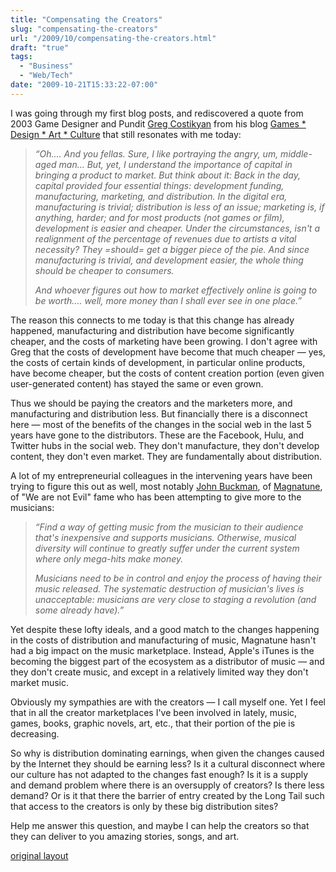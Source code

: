 ```yaml
---
title: "Compensating the Creators"
slug: "compensating-the-creators"
url: "/2009/10/compensating-the-creators.html"
draft: "true"
tags:
  - "Business"
  - "Web/Tech"
date: "2009-10-21T15:33:22-07:00"
---
```

<p>I was going through my first blog posts, and rediscovered a quote from 2003 Game Designer and Pundit <a href="http://www.costik.com/">Greg Costikyan</a> from his blog <a href="http://www.costik.com/weblog/2003_10_01_blogchive.html#106670940499938286">Games * Design * Art * Culture</a> that still resonates with me today:</p>
<blockquote><p><em>“Oh.... And you fellas. Sure, I like portraying the angry, um, middle-aged man... But, yet, I understand the importance of capital in bringing a product to market. But think about it: Back in the day, capital provided four essential things: development funding, manufacturing, marketing, and distribution. In the digital era, manufacturing is trivial; distribution is less of an issue; marketing is, if anything, harder; and for most products (not games or film), development is easier and cheaper. Under the circumstances, isn&#39;t a realignment of the percentage of revenues due to artists a vital necessity? They =should= get a bigger piece of the pie. And since manufacturing is trivial, and development easier, the whole thing should be cheaper to consumers.</em></p>
<p><em>And whoever figures out how to market effectively online is going to be worth.... well, more money than I shall ever see in one place.”</em></p>
</blockquote>
<p>The reason this connects to me today is that this change has already happened, manufacturing and distribution have become significantly cheaper, and the costs of marketing have been growing. I don&#39;t agree with Greg that the costs of development have become that much cheaper — yes, the costs of certain kinds of development, in particular online products, have become cheaper, but the costs of content creation portion (even given user-generated content) has stayed the same or even grown.&#0160;</p>
<p>Thus we should be paying the creators and the marketers more, and manufacturing and distribution less. But financially there is a disconnect here — most of the benefits of the changes in the social web in the last 5 years have gone to the distributors. These are the Facebook, Hulu, and Twitter hubs in the social web. They don&#39;t manufacture, they don&#39;t develop content, they don&#39;t even market. They are fundamentally about distribution.</p>
A lot of my entrepreneurial colleagues in the intervening years have been trying to figure this out as well, most notably <a href="http://John_Buckman">John Buckman</a>, of <a href="http://magnatune.com/">Magnatune</a>, of &quot;We are not Evil&quot; fame who has been attempting to give more to the musicians:
<blockquote><p><em>“Find a way of getting music from the musician to their audience that&#39;s inexpensive and supports musicians. Otherwise, musical diversity will continue to greatly suffer under the current system where only mega-hits make money.</em></p>
<p><em>Musicians need to be in control and enjoy the process of having their music released. The systematic destruction of musician&#39;s lives is unacceptable: musicians are very close to staging a revolution (and some already have).”</em></p>
</blockquote>
<p>Yet despite these lofty ideals, and a good match to the changes happening in the costs of distribution and manufacturing of music, Magnatune hasn&#39;t had a big impact on the music marketplace. Instead, Apple&#39;s iTunes is the becoming the biggest part of the ecosystem as a distributor of music — and they don&#39;t create music, and except in a relatively limited way they don&#39;t market music.</p><p>Obviously my sympathies are with the creators — I call myself one. Yet I feel that in all the creator marketplaces I&#39;ve been involved in lately, music, games, books, graphic novels, art, etc., that their portion of the pie is decreasing.</p><p>So why is distribution dominating earnings, when given the changes caused by the Internet they should be earning less? Is it a cultural disconnect where our culture has not adapted to the changes fast enough? Is it is a supply and demand problem where there is an oversupply of creators? Is there less demand? Or is it that there the barrier of entry created by the Long Tail such that access to the creators is only by these big distribution sites?</p><p>Help me answer this question, and maybe I can help the creators so that they can deliver to you amazing stories, songs, and art.</p>
<p class="previous"><a href="/previous/2009/10/compensating-the-creators.html" rel="syndication nofollow" class="u-syndication" >original layout</a></p>
